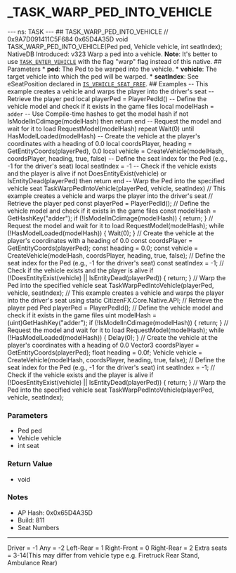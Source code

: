 # _TASK_WARP_PED_INTO_VEHICLE

--- ns: TASK --- ## TASK_WARP_PED_INTO_VEHICLE  // 0x9A7D091411C5F684 0x65D4A35D void TASK_WARP_PED_INTO_VEHICLE(Ped ped, Vehicle vehicle, int seatIndex);  NativeDB Introduced: v323  Warp a ped into a vehicle.  **Note**: It's better to use [`TASK_ENTER_VEHICLE`](#_0xC20E50AA46D09CA8) with the flag "warp" flag instead of this native.  ## Parameters * **ped**: The Ped to be warped into the vehicle. * **vehicle**: The target vehicle into which the ped will be warped. * **seatIndex**: See eSeatPosition declared in [`IS_VEHICLE_SEAT_FREE`](#_0x22AC59A870E6A669).   ## Examples  -- This example creates a vehicle and warps the player into the driver's seat  -- Retrieve the player ped local playerPed = PlayerPedId()  -- Define the vehicle model and check if it exists in the game files local modelHash = `adder`  -- Use Compile-time hashes to get the model hash if not IsModelInCdimage(modelHash) then return end  -- Request the model and wait for it to load RequestModel(modelHash) repeat Wait(0) until HasModelLoaded(modelHash)  -- Create the vehicle at the player's coordinates with a heading of 0.0 local coordsPlayer, heading = GetEntityCoords(playerPed), 0.0 local vehicle = CreateVehicle(modelHash, coordsPlayer, heading, true, false)  -- Define the seat index for the Ped (e.g., -1 for the driver's seat) local seatIndex = -1  -- Check if the vehicle exists and the player is alive if not DoesEntityExist(vehicle) or IsEntityDead(playerPed) then return end  -- Warp the Ped into the specified vehicle seat TaskWarpPedIntoVehicle(playerPed, vehicle, seatIndex)  // This example creates a vehicle and warps the player into the driver's seat  // Retrieve the player ped const playerPed = PlayerPedId();  // Define the vehicle model and check if it exists in the game files const modelHash = GetHashKey("adder"); if (!IsModelInCdimage(modelHash)) { return; }  // Request the model and wait for it to load RequestModel(modelHash); while (!HasModelLoaded(modelHash)) { Wait(0); }  // Create the vehicle at the player's coordinates with a heading of 0.0 const coordsPlayer = GetEntityCoords(playerPed); const heading = 0.0; const vehicle = CreateVehicle(modelHash, coordsPlayer, heading, true, false);  // Define the seat index for the Ped (e.g., -1 for the driver's seat) const seatIndex = -1;  // Check if the vehicle exists and the player is alive if (!DoesEntityExist(vehicle) || IsEntityDead(playerPed)) { return; }  // Warp the Ped into the specified vehicle seat TaskWarpPedIntoVehicle(playerPed, vehicle, seatIndex);  // This example creates a vehicle and warps the player into the driver's seat using static CitizenFX.Core.Native.API;  // Retrieve the player ped Ped playerPed = PlayerPedId();  // Define the vehicle model and check if it exists in the game files uint modelHash = (uint)GetHashKey("adder");  if (!IsModelInCdimage(modelHash)) { return; }  // Request the model and wait for it to load RequestModel(modelHash); while (!HasModelLoaded(modelHash)) { Delay(0); }  // Create the vehicle at the player's coordinates with a heading of 0.0 Vector3 coordsPlayer = GetEntityCoords(playerPed); float heading = 0.0f; Vehicle vehicle = CreateVehicle(modelHash, coordsPlayer, heading, true, false);  // Define the seat index for the Ped (e.g., -1 for the driver's seat) int seatIndex = -1;  // Check if the vehicle exists and the player is alive if (!DoesEntityExist(vehicle) || IsEntityDead(playerPed)) { return; }  // Warp the Ped into the specified vehicle seat TaskWarpPedIntoVehicle(playerPed, vehicle, seatIndex);

### Parameters
* Ped ped
* Vehicle vehicle
* int seat

### Return Value
* void

### Notes
* AP Hash: 0x0x65D4A35D
* Build: 811
* Seat Numbers
-------------------------------
Driver = -1
Any = -2
Left-Rear = 1
Right-Front = 0
Right-Rear = 2
Extra seats = 3-14(This may differ from vehicle type e.g. Firetruck Rear Stand, Ambulance Rear)

